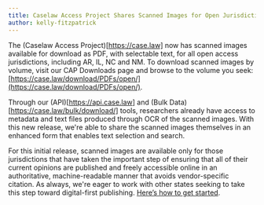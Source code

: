 ```yaml
---
title: Caselaw Access Project Shares Scanned Images for Open Jurisdictions
author: kelly-fitzpatrick
---
```

The (Caselaw Access Project)[https://case.law] now has scanned images available for download as PDF, with selectable text, for all open access jurisdictions, including AR, IL, NC and NM. To download scanned images by volume, visit our CAP Downloads page and browse to the volume you seek: [https://case.law/download/PDFs/open/](https://case.law/download/PDFs/open/).

Through our (API)[https://api.case.law] and (Bulk Data)[https://case.law/bulk/download/] tools, researchers already have access to metadata and text files produced through OCR of the scanned images. With this new release, we're able to share the scanned images themselves in an enhanced form that enables text selection and search.   

For this initial release, scanned images are available only for those jurisdictions that have taken the important step of ensuring that all of their current opinions are published and freely accessible online in an authoritative, machine-readable manner that avoids vendor-specific citation. As always, we're eager to work with other states seeking to take this step toward digital-first publishing. [Here’s how to get started](https://case.law/action/). 
